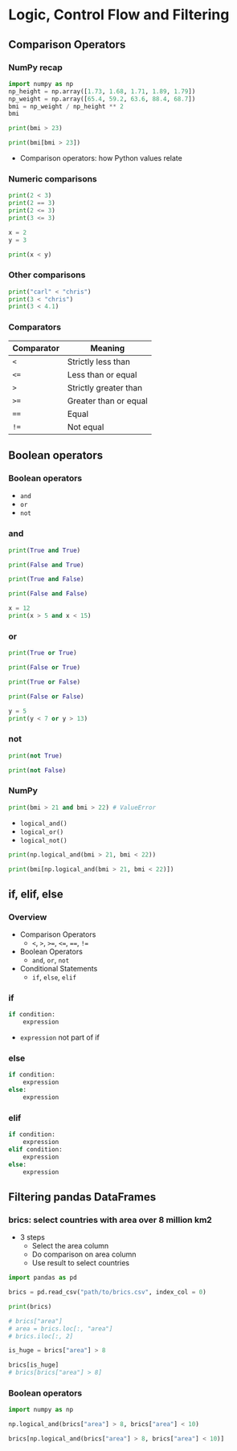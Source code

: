 # Logic, Control Flow and Filtering

## Comparison Operators

### NumPy recap

```python
import numpy as np
np_height = np.array([1.73, 1.68, 1.71, 1.89, 1.79])
np_weight = np.array([65.4, 59.2, 63.6, 88.4, 68.7])
bmi = np_weight / np_height ** 2
bmi

print(bmi > 23)

print(bmi[bmi > 23])
```

- Comparison operators: how Python values relate

### Numeric comparisons

```python
print(2 < 3)
print(2 == 3)
print(2 <= 3)
print(3 <= 3)

x = 2
y = 3

print(x < y)
```

### Other comparisons

```python
print("carl" < "chris")
print(3 < "chris")
print(3 < 4.1)
```


### Comparators

| Comparator | Meaning               |
| ---------- | --------------------- |
| `<`        | Strictly less than    |
| `<=`       | Less than or equal    |
| `>`        | Strictly greater than |
| `>=`       | Greater than or equal |
| `==`       | Equal                 |
| `!=`       | Not equal             |

## Boolean operators

### Boolean operators

- `and`
- `or`
- `not`

### and

```python
print(True and True)

print(False and True)

print(True and False)

print(False and False)

x = 12
print(x > 5 and x < 15)
```

### or 

```python
print(True or True)

print(False or True)

print(True or False)

print(False or False)

y = 5
print(y < 7 or y > 13)
```

### not

```python
print(not True)

print(not False)
```

### NumPy

```python
print(bmi > 21 and bmi > 22) # ValueError
```

- `logical_and()`
- `logical_or()`
- `logical_not()`

```python
print(np.logical_and(bmi > 21, bmi < 22))

print(bmi[np.logical_and(bmi > 21, bmi < 22)])
```

## if, elif, else

### Overview

- Comparison Operators
  - `<`, `>`, `>=`, `<=`, `==`, `!=`
- Boolean Operators
  - `and`, `or`, `not`
- Conditional Statements
  - `if`, `else`, `elif`

### if

```python
if condition:
    expression
```
- `expression` not part of if

### else

```python
if condition:
    expression
else:
    expression
```

### elif

```python
if condition:
    expression
elif condition:
    expression
else:
    expression
```

## Filtering pandas DataFrames

### brics: select countries with area over 8 million km2

- 3 steps
  - Select the area column
  - Do comparison on area column
  - Use result to select countries
  
```python
import pandas as pd

brics = pd.read_csv("path/to/brics.csv", index_col = 0)

print(brics)

# brics["area"]
# area = brics.loc[:, "area"]
# brics.iloc[:, 2]

is_huge = brics["area"] > 8

brics[is_huge]
# brics[brics["area"] > 8]
```

### Boolean operators

```python
import numpy as np

np.logical_and(brics["area"] > 8, brics["area"] < 10)

brics[np.logical_and(brics["area"] > 8, brics["area"] < 10)]
```